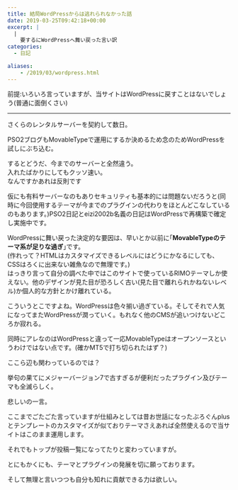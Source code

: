 ```yaml
---
title: 結局WordPressからは逃れられなかった話
date: 2019-03-25T09:42:18+00:00
excerpt: |
  |
    要するにWordPressへ舞い戻った言い訳
categories:
  - 日記

aliases:
    - /2019/03/wordpress.html
---
```


前提:いろいろ言っていますが、当サイトはWordPressに戻すことはないでしょう(普通に面倒くさい)

* * *

さくらのレンタルサーバーを契約して数日。

PSO2ブログもMovableTypeで運用にするか決めるため念のためWordPressを試しにぶち込む。

するとどうだ、今までのサーバーと全然違う。  
入れたばかりにしてもクッソ速い。  
なんですかあれは反則です

仮にも有料サーバーなのもありセキュリティも基本的には問題ないだろうと(同時に今回使用するテーマが今までのプラグインの代わりをほとんどこなしているのもあります。)PSO2日記とeizi2002b名義の日記はWordPressで再構築で確定し実施中です。

WordPressに舞い戻った決定的な要因は、早いとか以前に｢**MovableTypeのテーマ系が足りな過ぎ**｣です。  
(作れって？HTMLはカスタマイズできるレベルにはどうにかなるにしても、CSSはろくに出来ない雑魚なので無理です。)  
はっきり言って自分の調べた中ではこのサイトで使っているRIMOテーマしか使えない。他のデザインが見た目が恐ろしく古い(見た目で離れられかねないレベル)か個人的な方針とかけ離れている。

こういうとこですよね。WordPressは色々揃い過ぎている。そしてそれで人気になってまたWordPressが潤っていく。もれなく他のCMSが追いつけないどころか寂れる。

同時にアレなのはWordPressと違って一応MovableTypeはオープンソースというわけではない点です。(確かMT5で打ち切られたはず？)

ここら辺も関わっているのでは？

挙句の果てにメジャーバージョン7で古すぎるが便利だったプラグイン及びテーマも全滅らしく。

悲しいの一言。

ここまでごたごた言っていますが仕組みとしては昔お世話になったぶろぐんplusとテンプレートのカスタマイズが似ておりテーマさえあれば全然使えるので当サイトはこのまま運用します。

それでもトップが投稿一覧になってたりと変わっていますが。</p> 

とにもかくにも、テーマとプラグインの発展を切に願っております。

そして無理と言いつつも自分も知れに貢献できる力は欲しい。